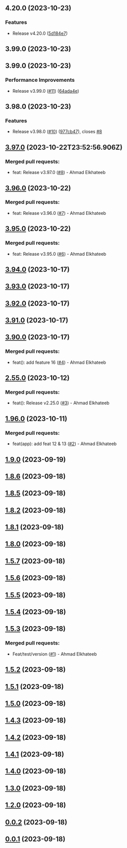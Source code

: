 

## 4.20.0 (2023-10-23)


### Features

* Release v4.20.0 ([5d184e7](https://github.com/ahmed-khateeb/versioning/commit/5d184e7ca289aa42bf9b4db9f6fbab2224310607))

## 3.99.0 (2023-10-23)

## 3.99.0 (2023-10-23)


### Performance Improvements

* Release v3.99.0 ([#11](https://github.com/ahmed-khateeb/versioning/issues/11)) ([64ada4e](https://github.com/ahmed-khateeb/versioning/commit/64ada4efe17e604bbeeeaf320cab840e8e96e9da))

## 3.98.0 (2023-10-23)


### Features

* Release v3.98.0 ([#10](https://github.com/ahmed-khateeb/versioning/issues/10)) ([977cb47](https://github.com/ahmed-khateeb/versioning/commit/977cb477cac4b1c90e81bdcbe3f7d1725ec510c2)), closes [#8](https://github.com/ahmed-khateeb/versioning/issues/8)

## [3.97.0](https://github.com/ahmed-khateeb/versioning/compare/3.96.0...3.97.0) (2023-10-22T23:52:56.906Z)

### Merged pull requests:

* feat: Release v3.97.0 ([#8](https://github.com/ahmed-khateeb/versioning/pull/8)) - Ahmad Elkhateeb

## [3.96.0](https://github.com/ahmed-khateeb/versioning/compare/3.95.0...3.96.0) (2023-10-22)

### Merged pull requests:

* feat: Release v3.96.0 ([#7](https://github.com/ahmed-khateeb/versioning/pull/7)) - Ahmad Elkhateeb

## [3.95.0](https://github.com/ahmed-khateeb/versioning/compare/3.94.0...3.95.0) (2023-10-22)

### Merged pull requests:

* feat: Release v3.95.0 ([#6](https://github.com/ahmed-khateeb/versioning/pull/6)) - Ahmad Elkhateeb

## [3.94.0](https://github.com/ahmed-khateeb/versioning/compare/3.93.0...3.94.0) (2023-10-17)

## [3.93.0](https://github.com/ahmed-khateeb/versioning/compare/3.92.0...3.93.0) (2023-10-17)

## [3.92.0](https://github.com/ahmed-khateeb/versioning/compare/3.91.0...3.92.0) (2023-10-17)

## [3.91.0](https://github.com/ahmed-khateeb/versioning/compare/3.90.0...3.91.0) (2023-10-17)

## [3.90.0](https://github.com/ahmed-khateeb/versioning/compare/2.55.0...3.90.0) (2023-10-17)

### Merged pull requests:

* feat(): add feature 16 ([#4](https://github.com/ahmed-khateeb/versioning/pull/4)) - Ahmad Elkhateeb

## [2.55.0](https://github.com/ahmed-khateeb/versioning/compare/1.96.0...2.55.0) (2023-10-12)

### Merged pull requests:

* feat(): Release v2.25.0 ([#3](https://github.com/ahmed-khateeb/versioning/pull/3)) - Ahmad Elkhateeb

## [1.96.0](https://github.com/ahmed-khateeb/versioning/compare/1.9.0...1.96.0) (2023-10-11)

### Merged pull requests:

* feat(app): add feat 12 & 13 ([#2](https://github.com/ahmed-khateeb/versioning/pull/2)) - Ahmad Elkhateeb

## [1.9.0](https://github.com/ahmed-khateeb/versioning/compare/1.8.6...1.9.0) (2023-09-19)

## [1.8.6](https://github.com/ahmed-khateeb/versioning/compare/1.8.5...1.8.6) (2023-09-18)

## [1.8.5](https://github.com/ahmed-khateeb/versioning/compare/1.8.2...1.8.5) (2023-09-18)

## [1.8.2](https://github.com/ahmed-khateeb/versioning/compare/1.8.1...1.8.2) (2023-09-18)

## [1.8.1](https://github.com/ahmed-khateeb/versioning/compare/1.8.0...1.8.1) (2023-09-18)

## [1.8.0](https://github.com/ahmed-khateeb/versioning/compare/1.5.7...1.8.0) (2023-09-18)

## [1.5.7](https://github.com/ahmed-khateeb/versioning/compare/1.5.6...1.5.7) (2023-09-18)

## [1.5.6](https://github.com/ahmed-khateeb/versioning/compare/1.5.5...1.5.6) (2023-09-18)

## [1.5.5](https://github.com/ahmed-khateeb/versioning/compare/1.5.4...1.5.5) (2023-09-18)

## [1.5.4](https://github.com/ahmed-khateeb/versioning/compare/1.5.3...1.5.4) (2023-09-18)

## [1.5.3](https://github.com/ahmed-khateeb/versioning/compare/1.5.2...1.5.3) (2023-09-18)

### Merged pull requests:

* Feat/test/version ([#1](https://github.com/ahmed-khateeb/versioning/pull/1)) - Ahmad Elkhateeb

## [1.5.2](https://github.com/ahmed-khateeb/versioning/compare/1.5.1...1.5.2) (2023-09-18)

## [1.5.1](https://github.com/ahmed-khateeb/versioning/compare/1.5.0...1.5.1) (2023-09-18)

## [1.5.0](https://github.com/ahmed-khateeb/versioning/compare/1.4.3...1.5.0) (2023-09-18)

## [1.4.3](https://github.com/ahmed-khateeb/versioning/compare/1.4.2...1.4.3) (2023-09-18)

## [1.4.2](https://github.com/ahmed-khateeb/versioning/compare/1.4.1...1.4.2) (2023-09-18)

## [1.4.1](https://github.com/ahmed-khateeb/versioning/compare/1.4.0...1.4.1) (2023-09-18)

## [1.4.0](https://github.com/ahmed-khateeb/versioning/compare/1.3.0...1.4.0) (2023-09-18)

## [1.3.0](https://github.com/ahmed-khateeb/versioning/compare/1.2.0...1.3.0) (2023-09-18)

## [1.2.0](https://github.com/ahmed-khateeb/versioning/compare/0.0.2...1.2.0) (2023-09-18)

## [0.0.2](https://github.com/ahmed-khateeb/versioning/compare/0.0.1...0.0.2) (2023-09-18)

## [0.0.1]() (2023-09-18)